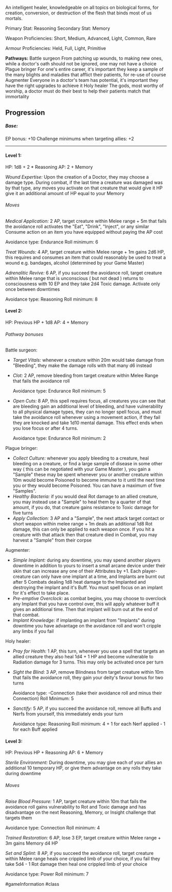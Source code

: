An intelligent healer, knowledgeable on all topics on biological forms, for creation, conversion, or destruction of the flesh that binds most of us mortals.

Primary Stat: Reasoning
Secondary Stat: Memory

Weapon Proficiencies: Short, Medium, Advanced, Light, Common, Rare

Armour Proficiencies: Held, Full, Light, Primitive

**Pathways:**
Battle surgeon
	From patching up wounds, to making new ones, while a doctor's oath should not be ignored, one may not have a choice
Plague bringer
	For one's entire career, it's important they keep a sample of the many blights and maladies that afflict their patients, for re-use of course
Augmenter
	Everyone in a doctor's team has potential, it's important they have the right upgrades to achieve it
Holy healer
	The gods, most worthy of worship, a doctor must do their best to help their patients match that immortality

## Progression

##### Base:
EP bonus: +10
Challenge minimums when targeting allies: +2

---
#### Level 1:

HP: 1d8 + 2 * Reasoning
AP: 2 + Memory

*Wound Expertise:* Upon the creation of a Doctor, they may choose a damage type. During combat, if the last time a creature was damaged was by that type, any moves you activate on that creature that would give it HP give it an additional amount of HP equal to your Memory
###### Moves
*Medical Application:* 2 AP, target creature within Melee range + 5m that fails the avoidance roll activates the "Eat", "Drink", "Inject", or any similar Consume action on an item you have equipped without paying the AP cost

Avoidance type: Endurance
Roll minimum: 6

*Treat Wounds:* 4 AP, target creature within Melee range + 1m gains 2d6 HP, this requires and consumes an item that could reasonably be used to treat a wound e.g. bandages, alcohol (determined by your Game Master)

*Adrenalitic Revive:* 6 AP, if you succeed the avoidance roll, target creature within Melee range that is unconscious ( but not dead ) returns to consciousness with 10 EP and they take 2d4 Toxic damage. Activate only once between downtimes

Avoidance type: Reasoning
Roll minimum: 8

#### Level 2:

HP: Previous HP + 1d8
AP: 4 + Memory

###### Pathway bonuses

Battle surgeon: 
- *Target Vitals:* whenever a creature within 20m would take damage from "Bleeding", they make the damage rolls with that many d6 instead
- *Clot:* 2 AP, remove bleeding from target creature within Melee Range that fails the avoidance roll

  Avoidance type: Endurance
  Roll minimum: 5
  
- *Open Cuts:* 8 AP, this spell requires focus, all creatures you can see that are bleeding gain an additional level of bleeding, and have vulnerability to all physical damage types, they can no longer spell focus, and must take the avoidance roll whenever using a movement action, if they fail they are knocked and take 1d10 mental damage. This effect ends when you lose focus or after 4 turns.

  Avoidance type: Endurance
  Roll minimum: 2

Plague bringer:
- *Collect Culture:* whenever you apply bleeding to a creature, heal bleeding on a creature, or find a large sample of disease in some other way ( this can be negotiated with your Game Master ), you gain a "Sample" these may be spent whenever you or another creature within 10m would become Poisoned to become immune to it until the next time you or they would become Poisoned. You can have a maximum of five "Samples".
- *Healthy Bacteria:* if you would deal Rot damage to an allied creature, you may instead use a "Sample" to heal them by a quarter of that amount, if you do, that creature gains resistance to Toxic damage for five turns
- *Apply Collection:* 3 AP and a "Sample", the next attack target contact or short weapon within melee range + 1m deals an additional 1d8 Rot damage, this can only be applied to each weapon once. If you hit a creature with that attack then that creature died in Combat, you may harvest a "Sample" from their corpse

Augmenter:
- *Simple Implant:* during any downtime, you may spend another players downtime in addition to yours to insert a small arcane device under their skin that can increase any one of their Attributes by +1. Each player-creature can only have one implant at a time, and Implants are burnt out after 5 Combats dealing 1d8 heat damage to the Implanted and destroying the implant and it's Buff. You must spell focus on an implant for it's effect to take place.
- *Pre-emptive Overclock:* as combat begins, you may choose to overclock any Implant that you have control over, this will apply whatever buff it gives an additional time. Then that implant will burn out at the end of that combat.
- *Implant Knowledge:* if implanting an implant from "Implants" during downtime you have advantage on the avoidance roll and won't cripple any limbs if you fail

Holy healer:
- *Pray for Health:* 1 AP, this turn, whenever you use a spell that targets an allied creature they also heal 1d4 + 1 HP and become vulnerable to Radiation damage for 3 turns. This may only be activated once per turn
- *Sight the Blind:* 3 AP, remove Blindness from target creature within 10m that fails the avoidance roll, they gain your deity's favour bonus for two turns

  Avoidance type: -Connection (take their avoidance roll and minus their Connection)
  Roll Minimum: 5
  
- *Sanctify:* 5 AP, if you succeed the avoidance roll, remove all Buffs and Nerfs from yourself, this immediately ends your turn

  Avoidance type: Reasoning
  Roll minimum: 4 + 1 for each Nerf applied - 1 for each Buff applied
  
#### Level 3:

HP: Previous HP + Reasoning
AP: 6 + Memory

*Sterile Environment:* During downtime, you may give each of your allies an additional 10 temporary HP, or give them advantage on any rolls they take during downtime
###### Moves
*Raise Blood Pressure:* 1 AP, target creature within 10m that fails the avoidance roll gains vulnerability to Rot and Toxic damage and has disadvantage on the next Reasoning, Memory, or Insight challenge that targets them

Avoidance type: Connection
Roll minimum: 4

*Trained Restoration:* 6 AP, lose 3 EP, target creature within Melee range + 3m gains Memory d4 HP

*Set and Splint:* 8 AP, if you succeed the avoidance roll, target creature within Melee range heals one crippled limb of your choice, if you fail they take 5d4 - 1 Rot damage then heal one crippled limb of your choice

Avoidance type: Power
Roll minimum: 7

#gameInformation #class